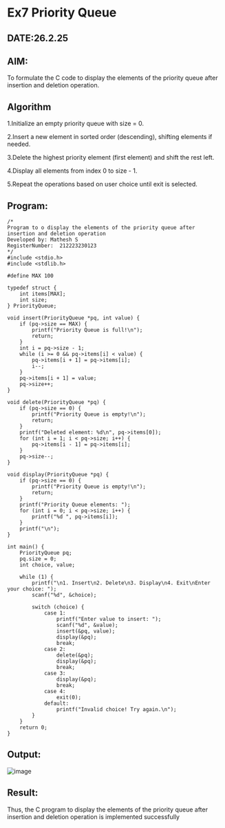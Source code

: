 # Ex7 Priority Queue
## DATE:26.2.25
## AIM:
To formulate the C code to display the elements of the priority queue after insertion and deletion operation.

## Algorithm
1.Initialize an empty priority queue with size = 0.

2.Insert a new element in sorted order (descending), shifting elements if needed.

3.Delete the highest priority element (first element) and shift the rest left.

4.Display all elements from index 0 to size - 1.

5.Repeat the operations based on user choice until exit is selected.

## Program:
```
/*
Program to o display the elements of the priority queue after insertion and deletion operation
Developed by: Mathesh S
RegisterNumber:  212223230123
*/
#include <stdio.h>
#include <stdlib.h>

#define MAX 100

typedef struct {
    int items[MAX];
    int size;
} PriorityQueue;

void insert(PriorityQueue *pq, int value) {
    if (pq->size == MAX) {
        printf("Priority Queue is full!\n");
        return;
    }
    int i = pq->size - 1;
    while (i >= 0 && pq->items[i] < value) {
        pq->items[i + 1] = pq->items[i];
        i--;
    }
    pq->items[i + 1] = value;
    pq->size++;
}

void delete(PriorityQueue *pq) {
    if (pq->size == 0) {
        printf("Priority Queue is empty!\n");
        return;
    }
    printf("Deleted element: %d\n", pq->items[0]);
    for (int i = 1; i < pq->size; i++) {
        pq->items[i - 1] = pq->items[i];
    }
    pq->size--;
}

void display(PriorityQueue *pq) {
    if (pq->size == 0) {
        printf("Priority Queue is empty!\n");
        return;
    }
    printf("Priority Queue elements: ");
    for (int i = 0; i < pq->size; i++) {
        printf("%d ", pq->items[i]);
    }
    printf("\n");
}

int main() {
    PriorityQueue pq;
    pq.size = 0;
    int choice, value;

    while (1) {
        printf("\n1. Insert\n2. Delete\n3. Display\n4. Exit\nEnter your choice: ");
        scanf("%d", &choice);

        switch (choice) {
            case 1:
                printf("Enter value to insert: ");
                scanf("%d", &value);
                insert(&pq, value);
                display(&pq);
                break;
            case 2:
                delete(&pq);
                display(&pq);
                break;
            case 3:
                display(&pq);
                break;
            case 4:
                exit(0);
            default:
                printf("Invalid choice! Try again.\n");
        }
    }
    return 0;
}
```

## Output:
![image](https://github.com/user-attachments/assets/6843d7ea-08a6-4d4f-bef8-d209165d61c1)



## Result:
Thus, the C program to display the elements of the priority queue after insertion and deletion operation is implemented successfully
